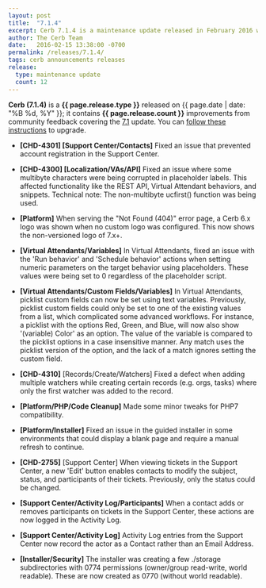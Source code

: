 ```yaml
---
layout: post
title:  "7.1.4"
excerpt: Cerb 7.1.4 is a maintenance update released in February 2016 with 12 fixes and minor features from community feedback.
author: The Cerb Team
date:   2016-02-15 13:38:00 -0700
permalink: /releases/7.1.4/
tags: cerb announcements releases
release:
  type: maintenance update
  count: 12
---
```


**Cerb (7.1.4)** is a **{{ page.release.type }}** released on {{ page.date | date: "%B %d, %Y" }}; it contains **{{ page.release.count }}** improvements from community feedback covering the [7.1](/releases/7.1/) update. You can [follow these instructions](/docs/upgrading/) to upgrade.

* **[CHD-4301] [Support Center/Contacts]** Fixed an issue that prevented account registration in the Support Center.

* **[CHD-4300] [Localization/VAs/API]** Fixed an issue where some multibyte characters were being corrupted in placeholder labels. This affected functionality like the REST API, Virtual Attendant behaviors, and snippets. Technical note: The non-multibyte ucfirst() function was being used.

* **[Platform]** When serving the "Not Found (404)" error page, a Cerb 6.x logo was shown when no custom logo was configured.  This now shows the non-versioned logo of 7.x+.

* **[Virtual Attendants/Variables]** In Virtual Attendants, fixed an issue with the 'Run behavior' and 'Schedule behavior' actions when setting numeric parameters on the target behavior using placeholders. These values were being set to 0 regardless of the placeholder script.

* **[Virtual Attendants/Custom Fields/Variables]** In Virtual Attendants, picklist custom fields can now be set using text variables. Previously, picklist custom fields could only be set to one of the existing values from a list, which complicated some advanced workflows.  For instance, a picklist with the options Red, Green, and Blue, will now also show '(variable) Color' as an option.  The value of the variable is compared to the picklist options in a case insensitive manner.  Any match uses the picklist version of the option, and the lack of a match ignores setting the custom field.

* **[CHD-4310]** [Records/Create/Watchers] Fixed a defect when adding multiple watchers while creating certain records (e.g. orgs, tasks) where only the first watcher was added to the record.

* **[Platform/PHP/Code Cleanup]** Made some minor tweaks for PHP7 compatibility.

* **[Platform/Installer]** Fixed an issue in the guided installer in some environments that could display a blank page and require a manual refresh to continue.

* **[CHD-2755]** [Support Center] When viewing tickets in the Support Center, a new 'Edit' button enables contacts to modify the subject, status, and participants of their tickets.  Previously, only the status could be changed.

* **[Support Center/Activity Log/Participants]** When a contact adds or removes participants on tickets in the Support Center, these actions are now logged in the Activity Log.

* **[Support Center/Activity Log]** Activity Log entries from the Support Center now record the actor as a Contact rather than an Email Address.

* **[Installer/Security]** The installer was creating a few ./storage subdirectories with 0774 permissions (owner/group read-write, world readable). These are now created as 0770 (without world readable).
